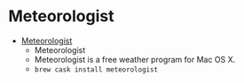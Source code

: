 # Meteorologist
- [Meteorologist](https://heat-meteo.sourceforge.io/)
  -  Meteorologist
  - Meteorologist is a free weather program for Mac OS X.
  - `brew cask install meteorologist`
